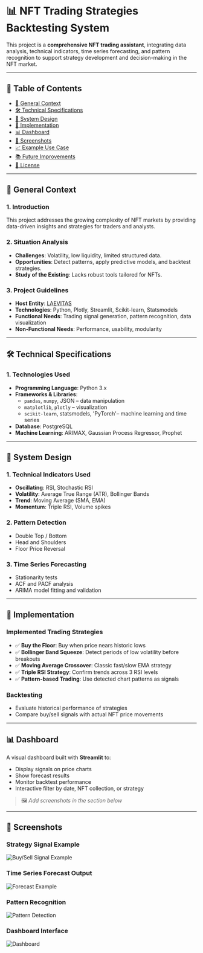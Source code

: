 # 📊 NFT Trading Strategies Backtesting System

This project is a **comprehensive NFT trading assistant**, integrating data analysis, technical indicators, time series forecasting, and pattern recognition to support strategy development and decision-making in the NFT market.

---

## 📁 Table of Contents

- [🧠 General Context](#-general-context)
- [🛠️ Technical Specifications](#️-technical-specifications)
- [🧩 System Design](#-system-design)
- [🚀 Implementation](#-implementation)
- [📊 Dashboard](#-dashboard)
- [📌 Screenshots](#-screenshots)
- [📈 Example Use Case](#-example-use-case)
- [📚 Future Improvements](#-future-improvements)
- [📄 License](#-license)

---

## 🧠 General Context

### 1. Introduction
This project addresses the growing complexity of NFT markets by providing data-driven insights and strategies for traders and analysts.

### 2. Situation Analysis
- **Challenges**: Volatility, low liquidity, limited structured data.
- **Opportunities**: Detect patterns, apply predictive models, and backtest strategies.
- **Study of the Existing**: Lacks robust tools tailored for NFTs.

### 3. Project Guidelines
- **Host Entity**: [LAEVITAS](https://app.laevitas.ch/assets/home)
- **Technologies**: Python, Plotly, Streamlit, Scikit-learn, Statsmodels
- **Functional Needs**: Trading signal generation, pattern recognition, data visualization
- **Non-Functional Needs**: Performance, usability, modularity

---

## 🛠️ Technical Specifications

### 1. Technologies Used

- **Programming Language**: Python 3.x
- **Frameworks & Libraries**:
  - `pandas`, `numpy`, JSON – data manipulation
  - `matplotlib`, `plotly` – visualization
  - `scikit-learn`, statsmodels, 'PyTorch'– machine learning and time series
- **Database**: PostgreSQL
- **Machine Learning**: ARIMAX, Gaussian Process Regressor, Prophet

---

## 🧩 System Design

### 1. Technical Indicators Used

- **Oscillating**: RSI, Stochastic RSI
- **Volatility**: Average True Range (ATR), Bollinger Bands
- **Trend**: Moving Average (SMA, EMA)
- **Momentum**: Triple RSI, Volume spikes

### 2. Pattern Detection
- Double Top / Bottom
- Head and Shoulders
- Floor Price Reversal

### 3. Time Series Forecasting
- Stationarity tests
- ACF and PACF analysis
- ARIMA model fitting and validation

---

## 🚀 Implementation

### Implemented Trading Strategies

- ✅ **Buy the Floor**: Buy when price nears historic lows
- ✅ **Bollinger Band Squeeze**: Detect periods of low volatility before breakouts
- ✅ **Moving Average Crossover**: Classic fast/slow EMA strategy
- ✅ **Triple RSI Strategy**: Confirm trends across 3 RSI levels
- ✅ **Pattern-based Trading**: Use detected chart patterns as signals

### Backtesting
- Evaluate historical performance of strategies
- Compare buy/sell signals with actual NFT price movements

---

## 📊 Dashboard

A visual dashboard built with **Streamlit** to:
- Display signals on price charts
- Show forecast results
- Monitor backtest performance
- Interactive filter by date, NFT collection, or strategy

> 🖼️ *Add screenshots in the section below*

---

## 📌 Screenshots

### Strategy Signal Example
![Buy/Sell Signal Example](screenshots/signal-example.png)

### Time Series Forecast Output
![Forecast Example](screenshots/forecast-output.png)

### Pattern Recognition
![Pattern Detection](screenshots/pattern-detection.png)

### Dashboard Interface
![Dashboard](screenshots/dashboard.png)
